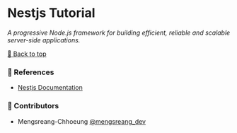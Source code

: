 # Nestjs Tutorial

_A progressive Node.js framework for building efficient, reliable and scalable server-side applications._

[🔼 Back to top](#nestjs-tutorial)

### 📜 References

- [Nestjs Documentation](https://docs.nestjs.com)

### 🤝 Contributors

- Mengsreang-Chhoeung [@mengsreang_dev](https://twitter.com/mengsreang_dev)
